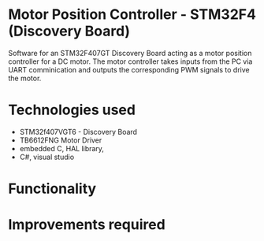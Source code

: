 # Motor Position Controller - STM32F4 (Discovery Board)
Software for an STM32F407GT Discovery Board acting as a motor position controller for a DC motor. 
The motor controller takes inputs from the PC via UART comminication and outputs the corresponding PWM signals to drive the motor.
# Technologies used
- STM32f407VGT6 - Discovery Board
- TB6612FNG Motor Driver
- embedded C, HAL library, 
- C#, visual studio
# Functionality
# Improvements required
